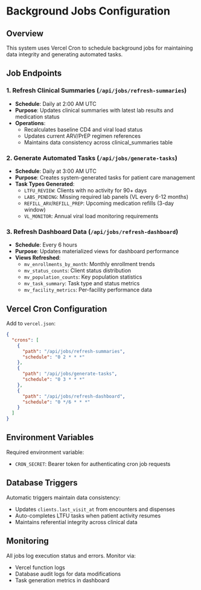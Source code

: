 # Background Jobs Configuration

## Overview

This system uses Vercel Cron to schedule background jobs for maintaining data integrity and generating automated tasks.

## Job Endpoints

### 1. Refresh Clinical Summaries (`/api/jobs/refresh-summaries`)
- **Schedule**: Daily at 2:00 AM UTC
- **Purpose**: Updates clinical summaries with latest lab results and medication status
- **Operations**:
  - Recalculates baseline CD4 and viral load status
  - Updates current ARV/PrEP regimen references
  - Maintains data consistency across clinical_summaries table

### 2. Generate Automated Tasks (`/api/jobs/generate-tasks`)
- **Schedule**: Daily at 3:00 AM UTC  
- **Purpose**: Creates system-generated tasks for patient care management
- **Task Types Generated**:
  - `LTFU_REVIEW`: Clients with no activity for 90+ days
  - `LABS_PENDING`: Missing required lab panels (VL every 6-12 months)
  - `REFILL_ARV`/`REFILL_PREP`: Upcoming medication refills (3-day window)
  - `VL_MONITOR`: Annual viral load monitoring requirements

### 3. Refresh Dashboard Data (`/api/jobs/refresh-dashboard`)
- **Schedule**: Every 6 hours
- **Purpose**: Updates materialized views for dashboard performance
- **Views Refreshed**:
  - `mv_enrollments_by_month`: Monthly enrollment trends
  - `mv_status_counts`: Client status distribution
  - `mv_population_counts`: Key population statistics
  - `mv_task_summary`: Task type and status metrics
  - `mv_facility_metrics`: Per-facility performance data

## Vercel Cron Configuration

Add to `vercel.json`:

```json
{
  "crons": [
    {
      "path": "/api/jobs/refresh-summaries",
      "schedule": "0 2 * * *"
    },
    {
      "path": "/api/jobs/generate-tasks", 
      "schedule": "0 3 * * *"
    },
    {
      "path": "/api/jobs/refresh-dashboard",
      "schedule": "0 */6 * * *"
    }
  ]
}
```

## Environment Variables

Required environment variable:
- `CRON_SECRET`: Bearer token for authenticating cron job requests

## Database Triggers

Automatic triggers maintain data consistency:
- Updates `clients.last_visit_at` from encounters and dispenses
- Auto-completes LTFU tasks when patient activity resumes
- Maintains referential integrity across clinical data

## Monitoring

All jobs log execution status and errors. Monitor via:
- Vercel function logs
- Database audit logs for data modifications
- Task generation metrics in dashboard